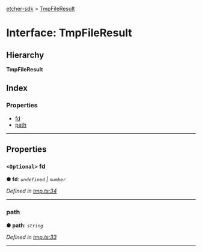 [etcher-sdk](../README.md) > [TmpFileResult](../interfaces/tmpfileresult.md)

# Interface: TmpFileResult

## Hierarchy

**TmpFileResult**

## Index

### Properties

* [fd](tmpfileresult.md#fd)
* [path](tmpfileresult.md#path)

---

## Properties

<a id="fd"></a>

### `<Optional>` fd

**● fd**: *`undefined` \| `number`*

*Defined in [tmp.ts:34](https://github.com/balena-io-modules/etcher-sdk/blob/6429a60/lib/tmp.ts#L34)*

___
<a id="path"></a>

###  path

**● path**: *`string`*

*Defined in [tmp.ts:33](https://github.com/balena-io-modules/etcher-sdk/blob/6429a60/lib/tmp.ts#L33)*

___

